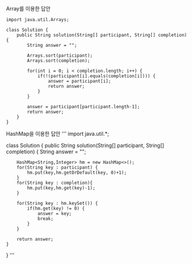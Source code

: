 Array를 이용한 답안
```
import java.util.Arrays;

class Solution {
    public String solution(String[] participant, String[] completion) {
        String answer = "";
        
        Arrays.sort(participant);
        Arrays.sort(completion);
        
        for(int i = 0; i < completion.length; i++) {
        	if(!(participant[i].equals(completion[i]))) {
        		answer = participant[i];
        		return answer;
        	}
        }
        
        answer = participant[participant.length-1];
        return answer;
    }
}
```

HashMap을 이용한 답안
'''
import java.util.*;

class Solution {
    public String solution(String[] participant, String[] completion) {
        String answer = "";
        
        HashMap<String,Integer> hm = new HashMap<>();
        for(String key : participant) {
        	hm.put(key,hm.getOrDefault(key, 0)+1);
        }
        for(String key : completion){
        	hm.put(key,hm.get(key)-1);
        }
        
        for(String key : hm.keySet()) {
        	if(hm.get(key) != 0) {
        		answer = key;
        		break;
        	}
        }
        
        return answer;
    }
}
'''
